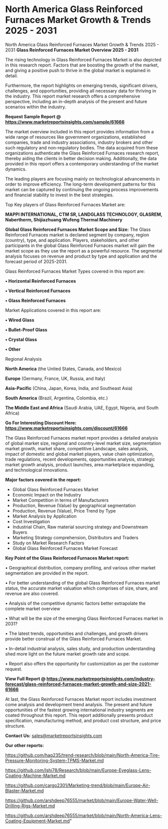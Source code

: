 # North America Glass Reinforced Furnaces Market Growth & Trends 2025 - 2031
 North America Glass Reinforced Furnaces Market Growth & Trends 2025 - 2031
<Strong> Glass Reinforced Furnaces Market Overview 2025 - 2031</strong>

The rising technology in Glass Reinforced Furnaces Market is also depicted in this research report. Factors that are boosting the growth of the market, and giving a positive push to thrive in the global market is explained in detail.

Furthermore, the report highlights on emerging trends, significant drivers, challenges, and opportunities, providing all necessary data for thriving in the industry. This report market research offers a comprehensive perspective, including an in-depth analysis of the present and future scenarios within the industry.

<strong>Request Sample Report @ <a href=https://www.marketreportsinsights.com/sample/61666>https://www.marketreportsinsights.com/sample/61666</a></strong>

The market overview included in this report provides information from a wide range of resources like government organizations, established companies, trade and industry associations, industry brokers and other such regulatory and non-regulatory bodies. The data acquired from these organizations authenticate the Glass Reinforced Furnaces research report, thereby aiding the clients in better decision making. Additionally, the data provided in this report offers a contemporary understanding of the market dynamics.

The leading players are focusing mainly on technological advancements in order to improve efficiency. The long-term development patterns for this market can be captured by continuing the ongoing process improvements and financial stability to invest in the best strategies.

Top Key players of Glass Reinforced Furnaces Market are:

<strong>MAPPI INTERNATIONAL, CTM SR, LANDGLASS TECHNOLOGY, GLASREM, Nabertherm, Shijiazhuang Wufeng Thermal Machinery</strong>

<strong><b>Global Glass Reinforced Furnaces Market Scope and Size:</b></strong>
The Glass Reinforced Furnaces market is declared segment by company, region (country), type, and application. Players, stakeholders, and other participants in the global Glass Reinforced Furnaces market will gain the market scope as they use the report as a powerful resource. The segmental analysis focuses on revenue and product by type and application and the forecast period of 2025-2031.

Glass Reinforced Furnaces Market Types covered in this report are:

<strong>• Horizontal Reinforced Furnaces

• Vertical Reinforced Furnaces

• Glass Reinforced Furnaces</strong>

Market Applications covered in this report are:

<strong>• Wired Glass

• Bullet-Proof Glass

• Crystal Glass

• Other</strong> 

Regional Analysis

<strong>North America</strong> (the United States, Canada, and Mexico)

<strong>Europe</strong> (Germany, France, UK, Russia, and Italy)

<strong>Asia-Pacific</strong> (China, Japan, Korea, India, and Southeast Asia)

<strong>South America</strong> (Brazil, Argentina, Colombia, etc.)

<strong>The Middle East and Africa</strong> (Saudi Arabia, UAE, Egypt, Nigeria, and South Africa)

<strong>Go For Interesting Discount Here: <a href=https://www.marketreportsinsights.com/discount/61666>https://www.marketreportsinsights.com/discount/61666</a></strong>

The Glass Reinforced Furnaces market report provides a detailed analysis of global market size, regional and country-level market size, segmentation market growth, market share, competitive Landscape, sales analysis, impact of domestic and global market players, value chain optimization, trade regulations, recent developments, opportunities analysis, strategic market growth analysis, product launches, area marketplace expanding, and technological innovations.

<strong><b>Major factors covered in the report:</b></strong>
<ul>
  <li>Global Glass Reinforced Furnaces Market </li>
  <li>Economic Impact on the Industry</li>
  <li>Market Competition in terms of Manufacturers</li>
  <li>Production, Revenue (Value) by geographical segmentation</li>
  <li>Production, Revenue (Value), Price Trend by Type</li>
  <li>Market Analysis by Application</li>
  <li>Cost Investigation</li>
  <li>Industrial Chain, Raw material sourcing strategy and Downstream Buyers</li>
  <li>Marketing Strategy comprehension, Distributors and Traders</li>
  <li>Study on Market Research Factors</li>
  <li>Global Glass Reinforced Furnaces Market Forecast</li>
</ul>

<strong><b>Key Point of the Glass Reinforced Furnaces Market report:</b></strong>

• Geographical distribution, company profiling, and various other market segmentation are provided in the report.

• For better understanding of the global Glass Reinforced Furnaces market status, the accurate market valuation which comprises of size, share, and revenue are also covered.

• Analysis of the competitive dynamic factors better extrapolate the complete market overview

• What will be the size of the emerging Glass Reinforced Furnaces market in 2031?

• The latest trends, opportunities and challenges, and growth drivers provide better construal of the Glass Reinforced Furnaces Market.

• In-detail industrial analysis, sales study, and production understanding shed more light on the future market growth rate and scope.

• Report also offers the opportunity for customization as per the customer request.

<strong><b>View Full Report @ <a href=https://www.marketreportsinsights.com/industry-forecast/glass-reinforced-furnaces-market-growth-and-size-2021-61666>https://www.marketreportsinsights.com/industry-forecast/glass-reinforced-furnaces-market-growth-and-size-2021-61666</a></b></strong>


At last, the Glass Reinforced Furnaces Market report includes investment come analysis and development trend analysis. The present and future opportunities of the fastest growing international industry segments are coated throughout this report. This report additionally presents product specification, manufacturing method, and product cost structure, and price structure.

<strong>Contact Us:</strong>
sales@marketreportsinsights.com

<strong>Our other reports:</strong>

<a href=https://github.com/haq235/trend-research/blob/main/North-America-Tire-Pressure-Monitoring-System-TPMS-Market.md>https://github.com/haq235/trend-research/blob/main/North-America-Tire-Pressure-Monitoring-System-TPMS-Market.md</a>

<a href=https://github.com/Ishi78/Research/blob/main/Europe-Eyeglass-Lens-Coating-Machine-Market.md>https://github.com/Ishi78/Research/blob/main/Europe-Eyeglass-Lens-Coating-Machine-Market.md</a>

<a href=https://github.com/cargo2301/Marketing-trend/blob/main/Europe-Air-Blaster-Market.md>https://github.com/cargo2301/Marketing-trend/blob/main/Europe-Air-Blaster-Market.md</a>

<a href=https://github.com/arshdeep76555/market/blob/main/Europe-Water-Well-Drilling-Rigs-Market.md>https://github.com/arshdeep76555/market/blob/main/Europe-Water-Well-Drilling-Rigs-Market.md</a>

<a href=https://github.com/arshdeep76555/market/blob/main/North-America-Lens-Coating-Equipment-Market.md>https://github.com/arshdeep76555/market/blob/main/North-America-Lens-Coating-Equipment-Market.md</a>"
